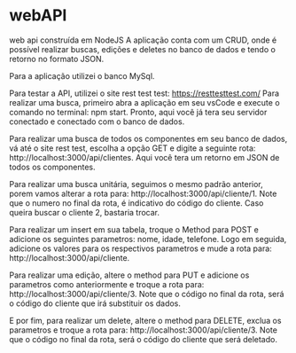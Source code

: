 # webAPI

web api construída em NodeJS A aplicação conta com um CRUD, onde é possível realizar buscas, edições e deletes no banco de dados e tendo o retorno no formato JSON.

Para a aplicação utilizei o banco MySql.

Para testar a API, utilizei o site rest test test: https://resttesttest.com/ Para realizar uma busca, primeiro abra a aplicação em seu vsCode e execute o comando no terminal: npm start. Pronto, aqui você já tera seu servidor conectado e conectado com o banco de dados.

Para realizar uma busca de todos os componentes em seu banco de dados, vá até o site rest test, escolha a opção GET e digite a seguinte rota: http://localhost:3000/api/clientes. Aqui você tera um retorno em JSON de todos os componentes.

Para realizar uma busca unitária, seguimos o mesmo padrão anterior, porem vamos alterar a rota para: http://localhost:3000/api/cliente/1. Note que o numero no final da rota, é indicativo do código do cliente. Caso queira buscar o cliente 2, bastaria trocar.

Para realizar um insert em sua tabela, troque o Method para POST e adicione os seguintes parametros: nome, idade, telefone. Logo em seguida, adicione os valores para os respectivos parametros e mude a rota para: http://localhost:3000/api/cliente.

Para realizar uma edição, altere o method para PUT e adicione os parametros como anteriormente e troque a rota para: http://localhost:3000/api/cliente/3. Note que o código no final da rota, será o código do cliente que irá substituir os dados.

E por fim, para realizar um delete, altere o method para DELETE, exclua os parametros e troque a rota para: http://localhost:3000/api/cliente/3. Note que o código no final da rota, será o código do cliente que será deletado.
